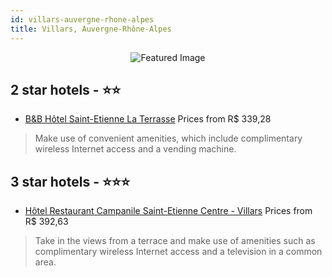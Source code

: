 ```yaml
---
id: villars-auvergne-rhone-alpes
title: Villars, Auvergne-Rhône-Alpes
---
```


<center><img src="https://i.travelapi.com/hotels/2000000/1640000/1633300/1633229/6db8bce3_z.jpg" alt="Featured Image" /></center>


##  2 star hotels - ⭐️⭐️

-    [B&B Hôtel Saint-Etienne La Terrasse](https://us.hurb.com/hotels/villars/b-b-hotel-saint-etienne-la-terrasse-JNP-JP921806?cmp=18055) Prices from R$ 339,28
   > Make use of convenient amenities, which include complimentary wireless Internet access and a vending machine.

##  3 star hotels - ⭐️⭐️⭐️

-    [Hôtel Restaurant Campanile Saint-Etienne Centre - Villars](https://us.hurb.com/hotels/villars/hotel-restaurant-campanile-saint-etienne-centre-villars-JNP-JP746326?cmp=18055) Prices from R$ 392,63
   > Take in the views from a terrace and make use of amenities such as complimentary wireless Internet access and a television in a common area.
